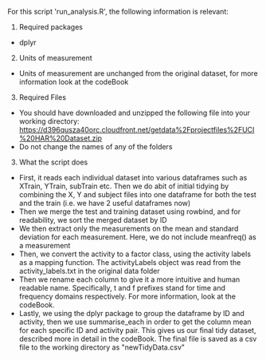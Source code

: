 For this script 'run_analysis.R', the following information is relevant:

1) Required packages
- dplyr

2) Units of measurement
- Units of measurement are unchanged from the original dataset, for more information look at the codeBook

3) Required Files
- You should have downloaded and unzipped the following file into your working directory: https://d396qusza40orc.cloudfront.net/getdata%2Fprojectfiles%2FUCI%20HAR%20Dataset.zip 
- Do not change the names of any of the folders

3) What the script does
- First, it reads each individual dataset into various dataframes such as XTrain, YTrain, subTrain etc. Then we do abit of initial tidying by combining the X, Y and subject files into one dataframe for both the test and the train (i.e. we have 2 useful dataframes now)
- Then we merge the test and training dataset using rowbind, and for readability, we sort the merged dataset by ID
- We then extract only the measurements on the mean and standard deviation for each measurement. Here, we do not include meanfreq() as a measurement
- Then, we convert the activity to a factor class, using the activity labels as a mapping function. The activityLabels object was read from the activity_labels.txt in the original data folder
- Then we rename each column to give it a more intuitive and human readable name. Specifically, t and f prefixes stand for time and frequency domains respectively. For more information, look at the codeBook.
- Lastly, we using the dplyr package to group the dataframe by ID and activity, then we use summarise_each in order to get the column mean for each specific ID and activity pair. This gives us our final tidy dataset, described more in detail in the codeBook. The final file is saved as a csv file to the working directory as "newTidyData.csv"
